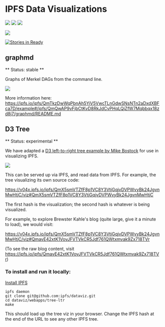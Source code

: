# IPFS Data Visualizations

[![](https://img.shields.io/badge/made%20by-Protocol%20Labs-blue.svg?style=flat-square)](http://ipn.io)
[![](https://img.shields.io/badge/project-IPFS-blue.svg?style=flat-square)](http://ipfs.io/)
[![](https://img.shields.io/badge/freenode-%23ipfs-blue.svg?style=flat-square)](http://webchat.freenode.net/?channels=%23ipfs)

![](https://cdn.rawgit.com/jbenet/contribute-ipfs-gif/master/img/contribute.gif)

[![Stories in Ready](https://badge.waffle.io/ipfs/dataviz.svg?label=ready&title=Ready)](http://waffle.io/ipfs/dataviz)


## graphmd

** Status: stable **

Graphs of Merkel DAGs from the command line.

![](https://ipfs.io/ipfs/QmbefthRKDReojALJi8nGPwvUVPqe1aXdoD9ysX44aUfvG/graph.png)

More information here: https://ipfs.io/ipfs/QmTkzDwWqPbnAh5YiV5VwcTLnGdwSNsNTn2aDxdXBFca7D/example#/ipfs/QmQwAP9vFjbCtKvD8RkJdCvPHqLQjZfW7Mqbbqx18zd8j7/graphmd/README.md


## D3 Tree

** Status: experimental **

We have adapted a [D3 left-to-right tree example by Mike Bostock](http://mbostock.github.io/d3/talk/20111018/tree.html) for use in visualizing IPFS.

![](https://cdn.rawgit.com/ipfs/dataviz/6021cea7e49224b1bab784ce04e6ef7019be625b/webapps/tree-ltr/doc/ipfs-core.png)

This can be served up via IPFS, and read data from IPFS.  For example,
the tree visualizing its own source code:

https://v04x.ipfs.io/ipfs/QmX5smVTZfF8p1VC8Y3VtjGqjvDVPWvyBk24JgvnMwHtjC/viz#QmX5smVTZfF8p1VC8Y3VtjGqjvDVPWvyBk24JgvnMwHtjC

The first hash is the visualization; the second hash is whatever is being visualized.

For example, to explore Brewster Kahle's blog (quite large, give it a minute to load), we would visit:

https://v04x.ipfs.io/ipfs/QmX5smVTZfF8p1VC8Y3VtjGqjvDVPWvyBk24JgvnMwHtjC/viz#QmavE42xtK1VovJFVTVkCR5Jdf761QWtxmvak9Zx718TVr

(To see the raw blog content, visit <https://ipfs.io/ipfs/QmavE42xtK1VovJFVTVkCR5Jdf761QWtxmvak9Zx718TVr>)

### To install and run it locally:

[Install IPFS](https://ipfs.io/docs/install/)

```
ipfs daemon
git clone git@github.com:ipfs/dataviz.git
cd dataviz/webapps/tree-ltr
make
```

This should load up the tree viz in your browser.
Change the IPFS hash at the end of the URL to see any other IPFS tree.
